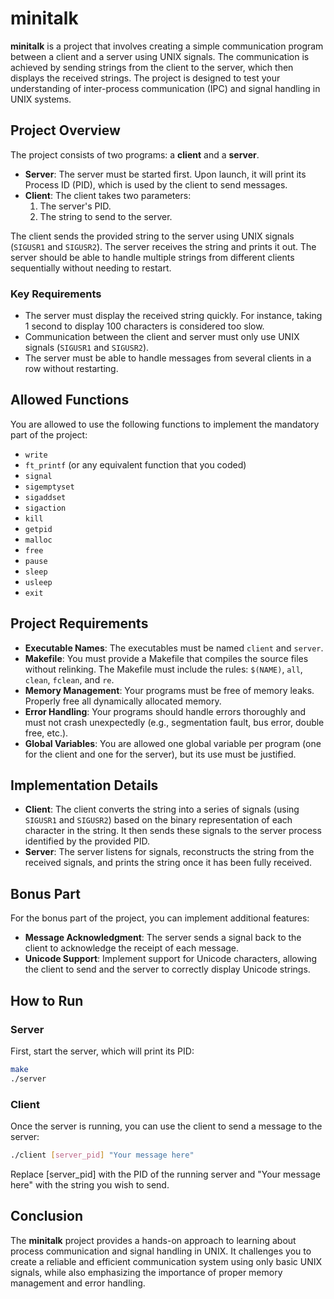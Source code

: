 # minitalk

**minitalk** is a project that involves creating a simple communication program between a client and a server using UNIX signals. The communication is achieved by sending strings from the client to the server, which then displays the received strings. The project is designed to test your understanding of inter-process communication (IPC) and signal handling in UNIX systems.

## Project Overview

The project consists of two programs: a **client** and a **server**.

- **Server**: The server must be started first. Upon launch, it will print its Process ID (PID), which is used by the client to send messages.
- **Client**: The client takes two parameters:
  1. The server's PID.
  2. The string to send to the server.

The client sends the provided string to the server using UNIX signals (`SIGUSR1` and `SIGUSR2`). The server receives the string and prints it out. The server should be able to handle multiple strings from different clients sequentially without needing to restart.

### Key Requirements

- The server must display the received string quickly. For instance, taking 1 second to display 100 characters is considered too slow.
- Communication between the client and server must only use UNIX signals (`SIGUSR1` and `SIGUSR2`).
- The server must be able to handle messages from several clients in a row without restarting.

## Allowed Functions

You are allowed to use the following functions to implement the mandatory part of the project:

- `write`
- `ft_printf` (or any equivalent function that you coded)
- `signal`
- `sigemptyset`
- `sigaddset`
- `sigaction`
- `kill`
- `getpid`
- `malloc`
- `free`
- `pause`
- `sleep`
- `usleep`
- `exit`

## Project Requirements

- **Executable Names**: The executables must be named `client` and `server`.
- **Makefile**: You must provide a Makefile that compiles the source files without relinking. The Makefile must include the rules: `$(NAME)`, `all`, `clean`, `fclean`, and `re`.
- **Memory Management**: Your programs must be free of memory leaks. Properly free all dynamically allocated memory.
- **Error Handling**: Your programs should handle errors thoroughly and must not crash unexpectedly (e.g., segmentation fault, bus error, double free, etc.).
- **Global Variables**: You are allowed one global variable per program (one for the client and one for the server), but its use must be justified.

## Implementation Details

- **Client**: The client converts the string into a series of signals (using `SIGUSR1` and `SIGUSR2`) based on the binary representation of each character in the string. It then sends these signals to the server process identified by the provided PID.
- **Server**: The server listens for signals, reconstructs the string from the received signals, and prints the string once it has been fully received.

## Bonus Part

For the bonus part of the project, you can implement additional features:

- **Message Acknowledgment**: The server sends a signal back to the client to acknowledge the receipt of each message.
- **Unicode Support**: Implement support for Unicode characters, allowing the client to send and the server to correctly display Unicode strings.

## How to Run

### Server

First, start the server, which will print its PID:
```sh
make
./server
```
### Client

Once the server is running, you can use the client to send a message to the server:
```sh
./client [server_pid] "Your message here"
```
Replace [server_pid] with the PID of the running server and "Your message here" with the string you wish to send.

## Conclusion

The **minitalk** project provides a hands-on approach to learning about process communication and signal handling in UNIX. It challenges you to create a reliable and efficient communication system using only basic UNIX signals, while also emphasizing the importance of proper memory management and error handling.
